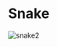 # Snake
![snake2](https://user-images.githubusercontent.com/73223396/118514709-029e2380-b735-11eb-801f-4426b630817d.jpg)
